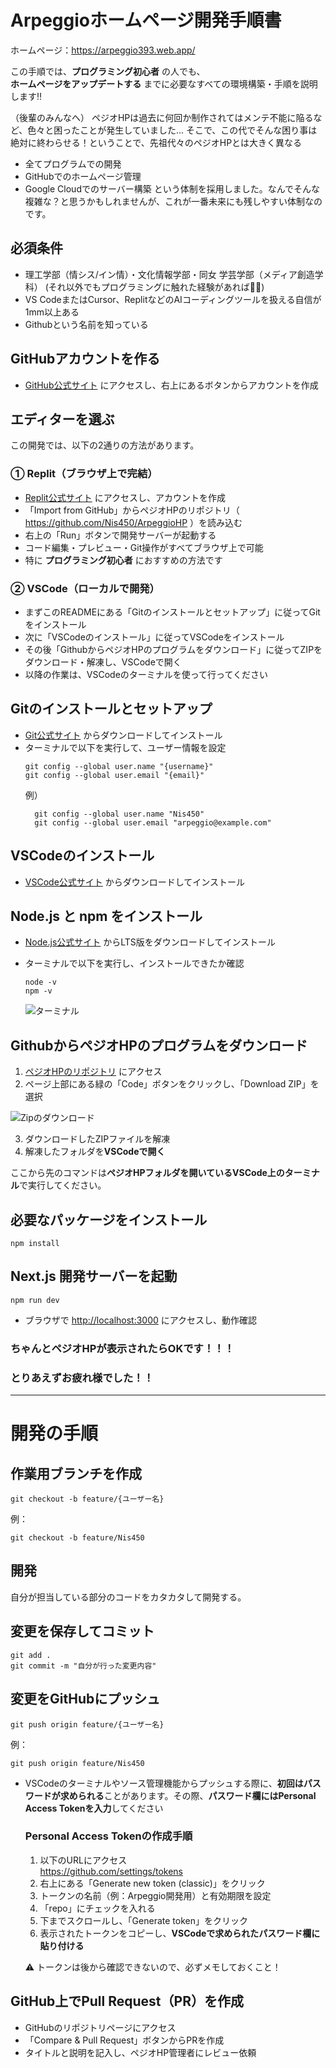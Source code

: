 # Arpeggioホームページ開発手順書

ホームページ：https://arpeggio393.web.app/

この手順では、**プログラミング初心者** の人でも、  
**ホームページをアップデートする** までに必要なすべての環境構築・手順を説明します‼️


（後輩のみんなへ）
ペジオHPは過去に何回か制作されてはメンテ不能に陥るなど、色々と困ったことが発生していました...
そこで、この代でそんな困り事は絶対に終わらせる！ということで、先祖代々のペジオHPとは大きく異なる
- 全てプログラムでの開発
- GitHubでのホームページ管理
- Google Cloudでのサーバー構築
という体制を採用しました。なんでそんな複雑な？と思うかもしれませんが、これが一番未来にも残しやすい体制なのです。

## 必須条件
- 理工学部（情シス/イン情）・文化情報学部・同女 学芸学部（メディア創造学科） (それ以外でもプログラミングに触れた経験があれば🙆‍♂️)
- VS CodeまたはCursor、ReplitなどのAIコーディングツールを扱える自信が1mm以上ある
- Githubという名前を知っている

## GitHubアカウントを作る
- [GitHub公式サイト](https://github.com) にアクセスし、右上にあるボタンからアカウントを作成  

## エディターを選ぶ

この開発では、以下の2通りの方法があります。

### ① Replit（ブラウザ上で完結）

- [Replit公式サイト](https://replit.com/) にアクセスし、アカウントを作成
- 「Import from GitHub」からペジオHPのリポジトリ（ https://github.com/Nis450/ArpeggioHP ）を読み込む
- 右上の「Run」ボタンで開発サーバーが起動する
- コード編集・プレビュー・Git操作がすべてブラウザ上で可能
- 特に **プログラミング初心者** におすすめの方法です

### ② VSCode（ローカルで開発）

- まずこのREADMEにある「Gitのインストールとセットアップ」に従ってGitをインストール
- 次に「VSCodeのインストール」に従ってVSCodeをインストール
- その後「GithubからペジオHPのプログラムをダウンロード」に従ってZIPをダウンロード・解凍し、VSCodeで開く
- 以降の作業は、VSCodeのターミナルを使って行ってください




## Gitのインストールとセットアップ
- [Git公式サイト](https://git-scm.com/) からダウンロードしてインストール  
- ターミナルで以下を実行して、ユーザー情報を設定  
  ```
  git config --global user.name "{username}"
  git config --global user.email "{email}"
  ```
  例）
  ```
    git config --global user.name "Nis450"
    git config --global user.email "arpeggio@example.com"
    ```

## VSCodeのインストール
- [VSCode公式サイト](https://code.visualstudio.com/) からダウンロードしてインストール  


## Node.js と npm をインストール
- [Node.js公式サイト](https://nodejs.org/ja/download) からLTS版をダウンロードしてインストール  
- ターミナルで以下を実行し、インストールできたか確認  
  ```
  node -v
  npm -v
  ```

  ![ターミナル](./readme_pictures/node_and_npm_v.png)

## GithubからペジオHPのプログラムをダウンロード

1. [ペジオHPのリポジトリ](https://github.com/Nis450/ArpeggioHP) にアクセス  
2. ページ上部にある緑の「Code」ボタンをクリックし、「Download ZIP」を選択  

![Zipのダウンロード](./readme_pictures/download_repo_codebutton.png)

3. ダウンロードしたZIPファイルを解凍  
4. 解凍したフォルダを**VSCodeで開く**

ここから先のコマンドは**ペジオHPフォルダを開いているVSCode上のターミナル**で実行してください。

## 必要なパッケージをインストール
```
npm install
```

## Next.js 開発サーバーを起動
```
npm run dev
```
- ブラウザで [http://localhost:3000](http://localhost:3000) にアクセスし、動作確認  



### ちゃんとペジオHPが表示されたらOKです！！！
### とりあえずお疲れ様でした！！

---
# 開発の手順

## 作業用ブランチを作成
```
git checkout -b feature/{ユーザー名}
```

例：
```
git checkout -b feature/Nis450
```

## 開発
自分が担当している部分のコードをカタカタして開発する。

## 変更を保存してコミット
```
git add .
git commit -m "自分が行った変更内容"
```



## 変更をGitHubにプッシュ

```
git push origin feature/{ユーザー名}
```

例：
```
git push origin feature/Nis450
```

- VSCodeのターミナルやソース管理機能からプッシュする際に、**初回はパスワードが求められる**ことがあります。その際、**パスワード欄にはPersonal Access Tokenを入力**してください  
  
  ### Personal Access Tokenの作成手順

  1. 以下のURLにアクセス  
     https://github.com/settings/tokens
  2. 右上にある「Generate new token (classic)」をクリック  
  3. トークンの名前（例：Arpeggio開発用）と有効期限を設定  
  4. 「repo」にチェックを入れる  
  5. 下までスクロールし、「Generate token」をクリック  
  6. 表示されたトークンをコピーし、**VSCodeで求められたパスワード欄に貼り付ける**

  ⚠️ トークンは後から確認できないので、必ずメモしておくこと！
  
## GitHub上でPull Request（PR）を作成
- GitHubのリポジトリページにアクセス  
- 「Compare & Pull Request」ボタンからPRを作成  
- タイトルと説明を記入し、ペジオHP管理者にレビュー依頼 